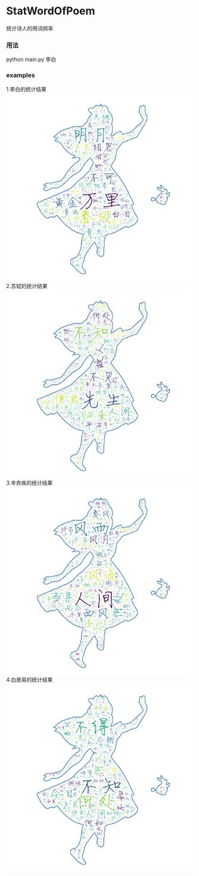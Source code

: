 # StatWordOfPoem
统计诗人的用词频率

### 用法
python main.py 李白

### examples
1.李白的统计结果
![libai](/images/李白.png)
2.苏轼的统计结果
![sushi](/images/苏轼.png)
3.辛弃疾的统计结果
![xqj](/images/辛弃疾.png)
4.白居易的统计结果
![bjy](/images/白居易.png)
